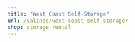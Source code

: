 ```yaml
---
title: "West Coast Self-Storage"
url: /salinas/west-coast-self-storage/
shop: storage rental
---
```

